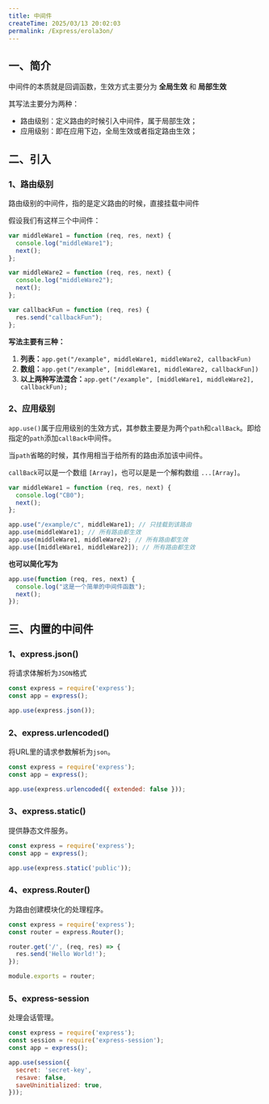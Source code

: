 ```yaml
---
title: 中间件
createTime: 2025/03/13 20:02:03
permalink: /Express/erola3on/
---
```


## 一、简介

中间件的本质就是回调函数，生效方式主要分为 **全局生效** 和 **局部生效**

其写法主要分为两种：

- 路由级别：定义路由的时候引入中间件，属于局部生效；
- 应用级别：即在应用下边，全局生效或者指定路由生效；

## 二、引入

### 1、路由级别

路由级别的中间件，指的是定义路由的时候，直接挂载中间件

假设我们有这样三个中间件：

```js
var middleWare1 = function (req, res, next) {
  console.log("middleWare1");
  next();
};

var middleWare2 = function (req, res, next) {
  console.log("middleWare2");
  next();
};

var callbackFun = function (req, res) {
  res.send("callbackFun");
};
```

**写法主要有三种：**

1. **列表：**`app.get("/example", middleWare1, middleWare2, callbackFun)`
2. **数组：**`app.get("/example", [middleWare1, middleWare2, callbackFun])`
3. **以上两种写法混合：**`app.get("/example", [middleWare1, middleWare2], callbackFun);`

### 2、应用级别

`app.use()`属于应用级别的生效方式，其参数主要是为两个`path`和`callBack`。即给指定的`path`添加`callBack`中间件。

当`path`省略的时候，其作用相当于给所有的路由添加该中间件。

`callBack`可以是一个数组 `[Array]`，也可以是是一个解构数组 `...[Array]`。

```js
var middleWare1 = function (req, res, next) {
  console.log("CB0");
  next();
};

app.use("/example/c", middleWare1); // 只挂载到该路由
app.use(middleWare1); // 所有路由都生效
app.use(middleWare1, middleWare2); // 所有路由都生效
app.use([middleWare1, middleWare2]); // 所有路由都生效
```

**也可以简化写为**

```js
app.use(function (req, res, next) {
  console.log("这是一个简单的中间件函数");
  next();
});
```

## 三、内置的中间件

### 1、express.json()

将请求体解析为`JSON`格式

```javascript
const express = require('express');
const app = express();

app.use(express.json());
```

### 2、express.urlencoded()

将URL里的请求参数解析为`json`。

```javascript
const express = require('express');
const app = express();

app.use(express.urlencoded({ extended: false }));
```

### 3、express.static()

提供静态文件服务。

```javascript
const express = require('express');
const app = express();

app.use(express.static('public'));
```

### 4、express.Router()

为路由创建模块化的处理程序。

```javascript
const express = require('express');
const router = express.Router();

router.get('/', (req, res) => {
  res.send('Hello World!');
});

module.exports = router;
```

### 5、express-session

处理会话管理。

```javascript
const express = require('express');
const session = require('express-session');
const app = express();

app.use(session({
  secret: 'secret-key',
  resave: false,
  saveUninitialized: true,
}));
```
